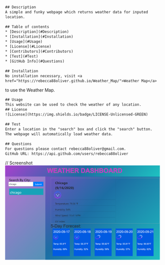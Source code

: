     
    ## Description 
    A simple and funky webpage which returns weather data for inputed location. 
    
    ## Table of contents
    * [Description](#Description)
    * [Installation](#Installation)
    * [Usage](#Usage)
    * [License](#License)
    * [Contributors](#Contributors)
    * [Test](#Test)
    * [GitHub Info](#Questions) 
    
    ## Installation
    No installation necessary, visit <a href="https://rebecca88oliver.github.io/Weather_Map/">Weather Map</a>
 to use the Weather Map.
    
    ## Usage
    This website can be used to check the weather of any location.
    ## License
    ![License](https://img.shields.io/badge/LICENSE-Unlicensed-GREEN)
    
    ## Test
    Enter a location in the "search" box and click the "search" button. The webpage will automatically load weather data.
    
    ## Questions
    For questions please contact rebecca88oliver@gmail.com.
    GitHub URL: https://api.github.com/users/rebecca88oliver
    


// Screenshot 
![screenshot](assets/weather-dashboard.png)

